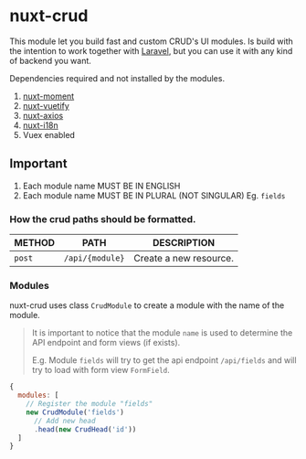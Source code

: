 # nuxt-crud

This module let you build fast and custom CRUD's UI modules. Is build with the intention to work together with [Laravel](https://laravel.com), but you can use it with any kind of backend you want. 

Dependencies required and not installed by the modules.
1. [nuxt-moment](https://github.com/nuxt-community/moment-module)
1. [nuxt-vuetify](https://github.com/nuxt-community/vuetify-module)
1. [nuxt-axios](https://axios.nuxtjs.org/)
1. [nuxt-i18n](https://i18n.nuxtjs.org/)   
1. Vuex enabled

## Important
1. Each module name MUST BE IN ENGLISH
1. Each module name MUST BE IN PLURAL (NOT SINGULAR) Eg. `fields`

### How the crud paths should be formatted.
|METHOD|PATH|DESCRIPTION|
|---|---|---|
|`post`|`/api/{module}`|Create a new resource.|

### Modules
nuxt-crud uses class `CrudModule` to create a module with the name of the module. 
> It is important to notice that the module `name` is used to determine the API endpoint and form views (if exists).
> 
> E.g. Module `fields` will try to get the api endpoint `/api/fields` and will try to load with form view `FormField`.
```javascript
{
  modules: [
    // Register the module "fields"
    new CrudModule('fields') 
      // Add new head
      .head(new CrudHead('id'))
  ]
}
```

